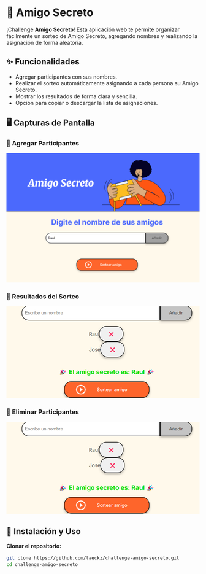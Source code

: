 # 🎁 Amigo Secreto

¡Challenge **Amigo Secreto**! Esta aplicación web te permite organizar fácilmente un sorteo de Amigo Secreto, agregando nombres y realizando la asignación de forma aleatoria.

## ✨ Funcionalidades

- Agregar participantes con sus nombres.  
- Realizar el sorteo automáticamente asignando a cada persona su Amigo Secreto.  
- Mostrar los resultados de forma clara y sencilla.  
- Opción para copiar o descargar la lista de asignaciones.  

## 🖥️ Capturas de Pantalla

### 📌 Agregar Participantes  
![Agregar Participantes](img/imagen1.png)  

### 📜 Resultados del Sorteo  
![Resultados](img/imagen3.png)  

### 🎲 Eliminar Participantes  
![Eliminar Participantes](img/imagen2.png)  

## 🚀 Instalación y Uso

**Clonar el repositorio:**  
   ```bash
   git clone https://github.com/laeckz/challenge-amigo-secreto.git
   cd challenge-amigo-secreto
